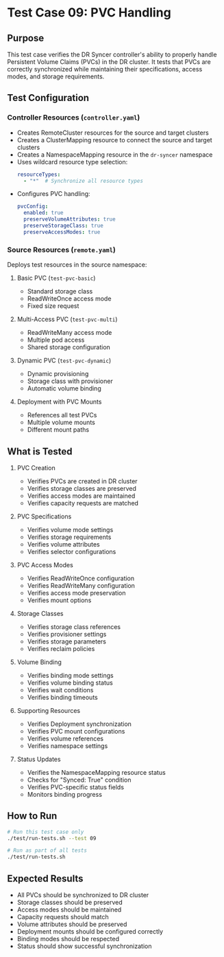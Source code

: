 # Test Case 09: PVC Handling

## Purpose
This test case verifies the DR Syncer controller's ability to properly handle Persistent Volume Claims (PVCs) in the DR cluster. It tests that PVCs are correctly synchronized while maintaining their specifications, access modes, and storage requirements.

## Test Configuration

### Controller Resources (`controller.yaml`)
- Creates RemoteCluster resources for the source and target clusters
- Creates a ClusterMapping resource to connect the source and target clusters
- Creates a NamespaceMapping resource in the `dr-syncer` namespace
- Uses wildcard resource type selection:
  ```yaml
  resourceTypes:
    - "*"  # Synchronize all resource types
  ```
- Configures PVC handling:
  ```yaml
  pvcConfig:
    enabled: true
    preserveVolumeAttributes: true
    preserveStorageClass: true
    preserveAccessModes: true
  ```

### Source Resources (`remote.yaml`)
Deploys test resources in the source namespace:
1. Basic PVC (`test-pvc-basic`)
   - Standard storage class
   - ReadWriteOnce access mode
   - Fixed size request

2. Multi-Access PVC (`test-pvc-multi`)
   - ReadWriteMany access mode
   - Multiple pod access
   - Shared storage configuration

3. Dynamic PVC (`test-pvc-dynamic`)
   - Dynamic provisioning
   - Storage class with provisioner
   - Automatic volume binding

4. Deployment with PVC Mounts
   - References all test PVCs
   - Multiple volume mounts
   - Different mount paths

## What is Tested
1. PVC Creation
   - Verifies PVCs are created in DR cluster
   - Verifies storage classes are preserved
   - Verifies access modes are maintained
   - Verifies capacity requests are matched

2. PVC Specifications
   - Verifies volume mode settings
   - Verifies storage requirements
   - Verifies volume attributes
   - Verifies selector configurations

3. PVC Access Modes
   - Verifies ReadWriteOnce configuration
   - Verifies ReadWriteMany configuration
   - Verifies access mode preservation
   - Verifies mount options

4. Storage Classes
   - Verifies storage class references
   - Verifies provisioner settings
   - Verifies storage parameters
   - Verifies reclaim policies

5. Volume Binding
   - Verifies binding mode settings
   - Verifies volume binding status
   - Verifies wait conditions
   - Verifies binding timeouts

6. Supporting Resources
   - Verifies Deployment synchronization
   - Verifies PVC mount configurations
   - Verifies volume references
   - Verifies namespace settings

7. Status Updates
   - Verifies the NamespaceMapping resource status
   - Checks for "Synced: True" condition
   - Verifies PVC-specific status fields
   - Monitors binding progress

## How to Run
```bash
# Run this test case only
./test/run-tests.sh --test 09

# Run as part of all tests
./test/run-tests.sh
```

## Expected Results
- All PVCs should be synchronized to DR cluster
- Storage classes should be preserved
- Access modes should be maintained
- Capacity requests should match
- Volume attributes should be preserved
- Deployment mounts should be configured correctly
- Binding modes should be respected
- Status should show successful synchronization

